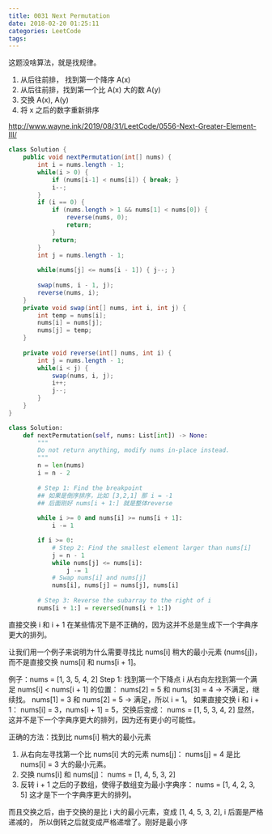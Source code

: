 ```yaml
---
title: 0031 Next Permutation
date: 2018-02-20 01:25:11
categories: LeetCode
tags:
---
```


这题没啥算法，就是找规律。

1. 从后往前排， 找到第一个降序 A(x)
2. 从后往前排，找到第一个比 A(x) 大的数 A(y)
3. 交换 A(x), A(y)
4. 将 x 之后的数字重新排序

http://www.wayne.ink/2019/08/31/LeetCode/0556-Next-Greater-Element-III/

```java
class Solution {
    public void nextPermutation(int[] nums) {
        int i = nums.length - 1;
        while(i > 0) {
            if (nums[i-1] < nums[i]) { break; }
            i--;
        }
        if (i == 0) {
            if (nums.length > 1 && nums[1] < nums[0]) {
                reverse(nums, 0);
                return;
            }
            return;
        }
        int j = nums.length - 1;
        
        while(nums[j] <= nums[i - 1]) { j--; }
        
        swap(nums, i - 1, j);
        reverse(nums, i);
    }
    private void swap(int[] nums, int i, int j) {
        int temp = nums[i];
        nums[i] = nums[j];
        nums[j] = temp;
    }
    
    private void reverse(int[] nums, int i) {
        int j = nums.length - 1;
        while(i < j) {
            swap(nums, i, j);
            i++;
            j--;
        }
    }
}
```

```python
class Solution:
    def nextPermutation(self, nums: List[int]) -> None:
        """
        Do not return anything, modify nums in-place instead.
        """
        n = len(nums)
        i = n - 2
        
        # Step 1: Find the breakpoint
        ## 如果是倒序排序，比如 [3,2,1] 那 i = -1
        ## 后面刚好 nums[i + 1:] 就是整体reverse
        
        while i >= 0 and nums[i] >= nums[i + 1]:
            i -= 1

        if i >= 0:
            # Step 2: Find the smallest element larger than nums[i]
            j = n - 1
            while nums[j] <= nums[i]:
                j -= 1
            # Swap nums[i] and nums[j]
            nums[i], nums[j] = nums[j], nums[i]
        
        # Step 3: Reverse the subarray to the right of i
        nums[i + 1:] = reversed(nums[i + 1:])
```

直接交换 i 和 i + 1 在某些情况下是不正确的，因为这并不总是生成下一个字典序更大的排列。

让我们用一个例子来说明为什么需要寻找比 nums[i] 稍大的最小元素 (nums[j])，而不是直接交换 nums[i] 和 nums[i + 1]。

例子：nums = [1, 3, 5, 4, 2]
Step 1: 找到第一个下降点 i
从右向左找到第一个满足 nums[i] < nums[i + 1] 的位置：
nums[2] = 5 和 nums[3] = 4 → 不满足，继续找。
nums[1] = 3 和 nums[2] = 5 → 满足，所以 i = 1。
如果直接交换 i 和 i + 1：
nums[i] = 3，nums[i + 1] = 5，交换后变成：
nums = [1, 5, 3, 4, 2]
显然，这并不是下一个字典序更大的排列，因为还有更小的可能性。

正确的方法：找到比 nums[i] 稍大的最小元素
1. 从右向左寻找第一个比 nums[i] 大的元素 nums[j]：
nums[j] = 4 是比 nums[i] = 3 大的最小元素。
2. 交换 nums[i] 和 nums[j]：
nums = [1, 4, 5, 3, 2]
3. 反转 i + 1 之后的子数组，使得子数组变为最小字典序：
nums = [1, 4, 2, 3, 5]
这才是下一个字典序更大的排列。

而且交换之后，由于交换的是比 i 大的最小元素，变成 [1, 4, 5, 3, 2], 
i 后面是严格递减的， 所以倒转之后就变成严格递增了。刚好是最小序


